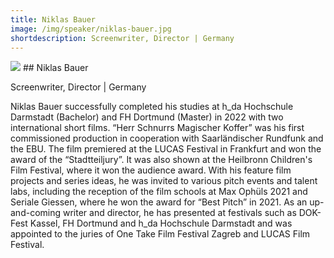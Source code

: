 ```yaml
---
title: Niklas Bauer 
image: /img/speaker/niklas-bauer.jpg
shortdescription: Screenwriter, Director | Germany 
---
```

<img src="/img/speaker/niklas-bauer.jpg">
## Niklas Bauer

Screenwriter, Director | Germany   

Niklas Bauer successfully completed his studies at h_da Hochschule Darmstadt (Bachelor) and FH Dortmund (Master) in 2022 with two international short films. “Herr Schnurrs Magischer Koffer” was his first commissioned production in cooperation with Saarländischer Rundfunk and the EBU. The film premiered at the LUCAS Festival in Frankfurt and won the award of the “Stadtteiljury”. It was also shown at the Heilbronn Children's Film Festival, where it won the audience award. With his feature film projects and series ideas, he was invited to various pitch events and talent labs, including the reception of the film schools at Max Ophüls 2021 and Seriale Giessen, where he won the award for “Best Pitch” in 2021. As an up-and-coming writer and director, he has presented at festivals such as DOK-Fest Kassel, FH Dortmund and h_da Hochschule Darmstadt and was appointed to the juries of One Take Film Festival Zagreb and LUCAS Film Festival. 

